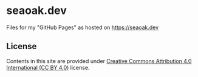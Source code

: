 # seaoak.dev

Files for my "GitHub Pages" as hosted on https://seaoak.dev

## License

Contents in this site are provided under
[Creative Commons Attribution 4.0 International (CC BY 4.0)](https://creativecommons.org/licenses/by/4.0/) license.
